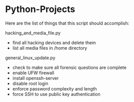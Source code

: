 # Python-Projects

Here are the list of things that this script should accomplish:

hacking_and_media_file.py
  - find all hacking devices and delete them
  - list all media files in /home directory
  
 general_linux_update.py
  - check to make sure all forensic questions are complete
  - enable UFW firewall
  - install openssh-server
  - disable root login
  - enforce password complexity and length
  - force SSH to use public key authentication
  
